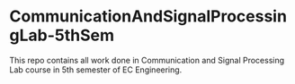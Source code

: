 # CommunicationAndSignalProcessingLab-5thSem


This repo contains all work done in Communication and Signal Processing Lab course in 5th semester of EC Engineering. 
